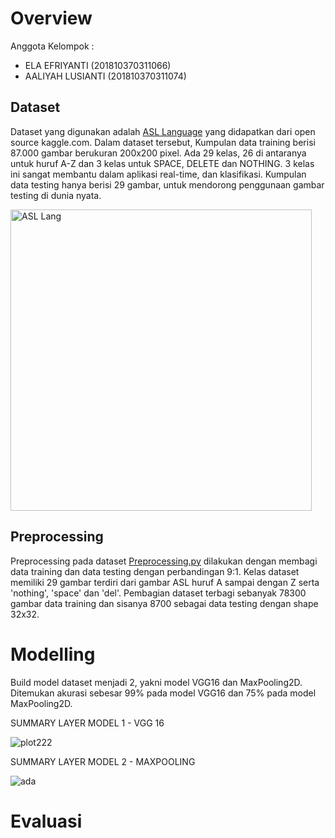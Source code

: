 # Overview
Anggota Kelompok :           
- ELA EFRIYANTI     (201810370311066)
- AALIYAH LUSIANTI  (201810370311074)

## Dataset
Dataset yang digunakan  adalah <a href="https://www.kaggle.com/grassknoted/asl-alphabet">ASL Language</a> yang didapatkan dari open source kaggle.com.
Dalam dataset tersebut, Kumpulan data training berisi 87.000 gambar berukuran 200x200 pixel.
Ada 29 kelas, 26 di antaranya untuk huruf A-Z dan 3 kelas untuk SPACE, DELETE dan NOTHING.
3 kelas ini sangat membantu dalam aplikasi real-time, dan klasifikasi.
Kumpulan data testing hanya berisi 29 gambar, untuk mendorong penggunaan gambar testing di dunia nyata.

<img width="482" alt="ASL Lang" src="https://user-images.githubusercontent.com/64589800/138824570-78c10825-e839-4c89-bb6c-8329a22fea50.png">

## Preprocessing

Preprocessing pada dataset <a href="https://github.com/AaliyahLusianti074/TugasPraktikumML_066-074/blob/main/PreprocessingData.py">Preprocessing.py</a> dilakukan dengan membagi data training dan data testing dengan perbandingan 9:1.
Kelas dataset memiliki 29 gambar terdiri dari gambar ASL huruf A sampai dengan Z serta 'nothing', 'space' dan 'del'.
Pembagian dataset terbagi sebanyak 78300 gambar data training dan sisanya 8700 sebagai data testing dengan shape 32x32.

# Modelling

Build model dataset menjadi 2, yakni model VGG16 dan MaxPooling2D.
Ditemukan akurasi sebesar 99% pada model VGG16 dan 75% pada model MaxPooling2D.

SUMMARY LAYER MODEL 1 - VGG 16

![plot222](https://user-images.githubusercontent.com/62975150/143670802-01643110-8d13-4a5b-a03a-8b983f0b06fd.jpg)

SUMMARY LAYER MODEL 2 - MAXPOOLING

![ada](https://user-images.githubusercontent.com/62975150/143671447-fb40f149-7d06-4992-987e-d630b0ff5e19.jpg)

# Evaluasi
